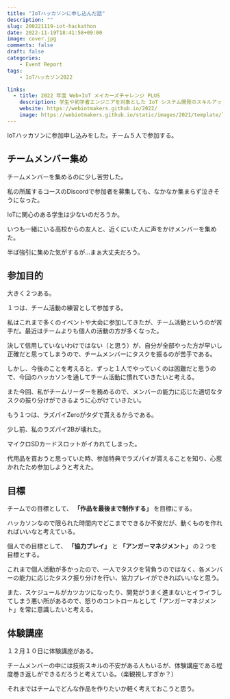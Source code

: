 ```yaml
---
title: "IoTハッカソンに申し込んだ話"
description: ""
slug: 200221119-iot-hackathon
date: 2022-11-19T18:41:58+09:00
image: cover.jpg
comments: false
draft: false
categories:
    - Event Report
tags:
    - IoTハッカソン2022

links:
  - title: 2022 年度 Web×IoT メイカーズチャレンジ PLUS
    description: 学生や初学者エンジニアを対象とした IoT システム開発のスキルアップイベント、2022 年度も各地で開催！
    website: https://webiotmakers.github.io/2022/
    image: https://webiotmakers.github.io/static/images/2021/template/logo-320@2x.png
---
```


IoTハッカソンに参加申し込みをした。チーム５人で参加する。

## チームメンバー集め

チームメンバーを集めるのに少し苦労した。

私の所属するコースのDiscordで参加者を募集しても、なかなか集まらず泣きそうになった。

IoTに関心のある学生は少ないのだろうか。

いつも一緒にいる高校からの友人と、近くにいた人に声をかけメンバーを集めた。

半ば強引に集めた気がするが...まぁ大丈夫だろう。

## 参加目的

大きく２つある。

１つは、チーム活動の練習として参加する。

私はこれまで多くのイベントや大会に参加してきたが、チーム活動というのが苦手だ。最近はチームよりも個人の活動の方が多くなった。

決して信用していないわけではない（と思う）が、自分が全部やった方が早いし正確だと思ってしまうので、チームメンバーにタスクを振るのが苦手である。

しかし、今後のことを考えると、ずっと１人でやっていくのは困難だと思うので、今回のハッカソンを通してチーム活動に慣れていきたいと考える。

また今回、私がチームリーダーを務めるので、メンバーの能力に応じた適切なタスクの振り分けができるように心がけていきたい。

もう１つは、ラズパイZeroがタダで貰えるからである。

少し前、私のラズパイ2Bが壊れた。

マイクロSDカードスロットがイカれてしまった。

代用品を買おうと思っていた時、参加特典でラズパイが貰えることを知り、心惹かれたため参加しようと考えた。

## 目標

チームでの目標として、 **「作品を最後まで制作する」** を目標にする。

ハッカソンなので限られた時間内でどこまでできるか不安だが、動くものを作れればいいなと考えている。

個人での目標として、 **「協力プレイ」** と **「アンガーマネジメント」** の２つを目標とする。

これまで個人活動が多かったので、一人でタスクを背負うのではなく、各メンバーの能力に応じたタスク振り分けを行い、協力プレイができればいいなと思う。

また、スケジュールがカツカツになったり、開発がうまく進まないとイライラしてしまう悪い所があるので、怒りのコントロールとして「アンガーマネジメント」を常に意識したいと考える。

## 体験講座

１２月１０日に体験講座がある。

チームメンバーの中には技術スキルの不安がある人もいるが、体験講座である程度巻き返しができるだろうと考えている。（楽観視しすぎか？）

それまではチームでどんな作品を作りたいか軽く考えておこうと思う。
